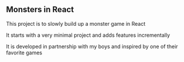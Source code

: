 ## Monsters in React

This project is to slowly build up a monster game in React

It starts with a very minimal project and adds features incrementally

It is developed in partnership with my boys and inspired by one of their favorite games
